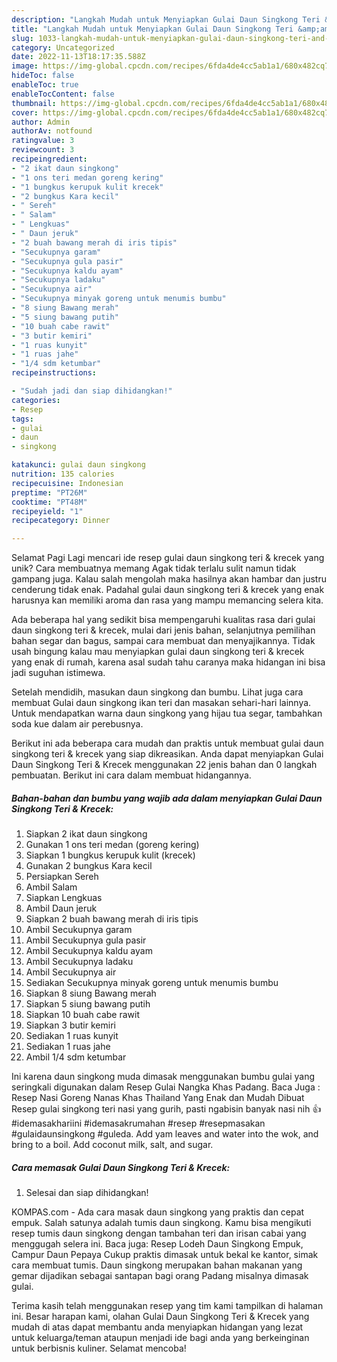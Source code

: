 ```yaml
---
description: "Langkah Mudah untuk Menyiapkan Gulai Daun Singkong Teri &amp;amp; Krecek yang Lezat, Lezat"
title: "Langkah Mudah untuk Menyiapkan Gulai Daun Singkong Teri &amp;amp; Krecek yang Lezat, Lezat"
slug: 1033-langkah-mudah-untuk-menyiapkan-gulai-daun-singkong-teri-and-amp-krecek-yang-lezat-lezat
category: Uncategorized
date: 2022-11-13T18:17:35.588Z
image: https://img-global.cpcdn.com/recipes/6fda4de4cc5ab1a1/680x482cq70/gulai-daun-singkong-teri-krecek-foto-resep-utama.jpg
hideToc: false
enableToc: true
enableTocContent: false
thumbnail: https://img-global.cpcdn.com/recipes/6fda4de4cc5ab1a1/680x482cq70/gulai-daun-singkong-teri-krecek-foto-resep-utama.jpg
cover: https://img-global.cpcdn.com/recipes/6fda4de4cc5ab1a1/680x482cq70/gulai-daun-singkong-teri-krecek-foto-resep-utama.jpg
author: Admin
authorAv: notfound
ratingvalue: 3
reviewcount: 3
recipeingredient:
- "2 ikat daun singkong"
- "1 ons teri medan goreng kering"
- "1 bungkus kerupuk kulit krecek"
- "2 bungkus Kara kecil"
- " Sereh"
- " Salam"
- " Lengkuas"
- " Daun jeruk"
- "2 buah bawang merah di iris tipis"
- "Secukupnya garam"
- "Secukupnya gula pasir"
- "Secukupnya kaldu ayam"
- "Secukupnya ladaku"
- "Secukupnya air"
- "Secukupnya minyak goreng untuk menumis bumbu"
- "8 siung Bawang merah"
- "5 siung bawang putih"
- "10 buah cabe rawit"
- "3 butir kemiri"
- "1 ruas kunyit"
- "1 ruas jahe"
- "1/4 sdm ketumbar"
recipeinstructions:

- "Sudah jadi dan siap dihidangkan!"
categories:
- Resep
tags:
- gulai
- daun
- singkong

katakunci: gulai daun singkong 
nutrition: 135 calories
recipecuisine: Indonesian
preptime: "PT26M"
cooktime: "PT48M"
recipeyield: "1"
recipecategory: Dinner

---
```



Selamat Pagi Lagi mencari ide resep gulai daun singkong teri &amp; krecek yang unik? Cara membuatnya memang Agak tidak terlalu sulit namun tidak gampang juga. Kalau salah mengolah maka hasilnya akan hambar dan justru cenderung tidak enak. Padahal gulai daun singkong teri &amp; krecek yang enak harusnya kan memiliki aroma dan rasa yang mampu memancing selera kita.


Ada beberapa hal yang sedikit bisa mempengaruhi kualitas rasa dari gulai daun singkong teri &amp; krecek, mulai dari jenis bahan, selanjutnya pemilihan bahan segar dan bagus, sampai cara membuat dan menyajikannya. Tidak usah bingung kalau mau menyiapkan gulai daun singkong teri &amp; krecek yang enak di rumah, karena asal sudah tahu caranya maka hidangan ini bisa jadi suguhan istimewa.

Setelah mendidih, masukan daun singkong dan bumbu. Lihat juga cara membuat Gulai daun singkong ikan teri dan masakan sehari-hari lainnya. Untuk mendapatkan warna daun singkong yang hijau tua segar, tambahkan soda kue dalam air perebusnya.


Berikut ini ada beberapa cara mudah dan praktis untuk membuat gulai daun singkong teri &amp; krecek yang siap dikreasikan. Anda dapat menyiapkan Gulai Daun Singkong Teri &amp; Krecek menggunakan 22 jenis bahan dan 0 langkah pembuatan. Berikut ini cara dalam membuat hidangannya.

<!--inarticleads1-->

##### Bahan-bahan dan bumbu yang wajib ada dalam menyiapkan Gulai Daun Singkong Teri &amp; Krecek:

1. Siapkan 2 ikat daun singkong
1. Gunakan 1 ons teri medan (goreng kering)
1. Siapkan 1 bungkus kerupuk kulit (krecek)
1. Gunakan 2 bungkus Kara kecil
1. Persiapkan  Sereh
1. Ambil  Salam
1. Siapkan  Lengkuas
1. Ambil  Daun jeruk
1. Siapkan 2 buah bawang merah di iris tipis
1. Ambil Secukupnya garam
1. Ambil Secukupnya gula pasir
1. Ambil Secukupnya kaldu ayam
1. Ambil Secukupnya ladaku
1. Ambil Secukupnya air
1. Sediakan Secukupnya minyak goreng untuk menumis bumbu
1. Siapkan 8 siung Bawang merah
1. Siapkan 5 siung bawang putih
1. Siapkan 10 buah cabe rawit
1. Siapkan 3 butir kemiri
1. Sediakan 1 ruas kunyit
1. Sediakan 1 ruas jahe
1. Ambil 1/4 sdm ketumbar


Ini karena daun singkong muda dimasak menggunakan bumbu gulai yang seringkali digunakan dalam Resep Gulai Nangka Khas Padang. Baca Juga : Resep Nasi Goreng Nanas Khas Thailand Yang Enak dan Mudah Dibuat Resep gulai singkong teri nasi yang gurih, pasti ngabisin banyak nasi nih 👍#idemasakhariini #idemasakrumahan #resep #resepmasakan #gulaidaunsingkong #guleda. Add yam leaves and water into the wok, and bring to a boil. Add coconut milk, salt, and sugar. 

<!--inarticleads2-->

##### Cara memasak Gulai Daun Singkong Teri &amp; Krecek:


1. Selesai dan siap dihidangkan!

KOMPAS.com - Ada cara masak daun singkong yang praktis dan cepat empuk. Salah satunya adalah tumis daun singkong. Kamu bisa mengikuti resep tumis daun singkong dengan tambahan teri dan irisan cabai yang menggugah selera ini. Baca juga: Resep Lodeh Daun Singkong Empuk, Campur Daun Pepaya Cukup praktis dimasak untuk bekal ke kantor, simak cara membuat tumis. Daun singkong merupakan bahan makanan yang gemar dijadikan sebagai santapan bagi orang Padang misalnya dimasak gulai. 

Terima kasih telah menggunakan resep yang tim kami tampilkan di halaman ini. Besar harapan kami, olahan Gulai Daun Singkong Teri &amp; Krecek yang mudah di atas dapat membantu anda menyiapkan hidangan yang lezat untuk keluarga/teman ataupun menjadi ide bagi anda yang berkeinginan untuk berbisnis kuliner. Selamat mencoba!

